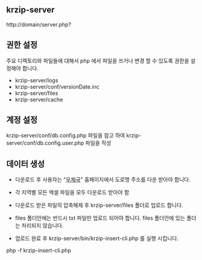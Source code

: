 ## krzip-server

http://domain/server.php?

## 권한 설정

주요 디렉토리와 파일들에 대해서 php 에서 파일을 쓰거나 변경 할 수 있도록 권한을 설정해야 합니다.

+ krzip-server/logs
+ krzip-server/conf/versionDate.inc
+ krzip-server/files
+ krzip-server/cache

## 계정 설정

krzip-server/conf/db.config.php 파일을 참고 하여 krzip-server/conf/db.config.user.php 파일을 작성


## 데이터 생성

+ 다운로드 후 사용자는 "[우체국](http://www.epost.go.kr/)" 홈페이지에서 도로명 주소를 다운 받아야 합니다.

- 각 지역별 모든 엑셀 파일을 모두 다운로드 받아야 함 

+ 다운로드 받은 파일의 압축해제 후 krzip-server/files 폴더로 업로드 합니다.

- files 폴더안에는 반드시 txt 파일만 업로드 되어야 합니다. files 폴더안에 있는 폴더는 처리되지 않습니다. 

+ 업로드 완료 후 krzip-server/bin/krzip-insert-cli.php 를 실행 시킵니다. 

php -f krzip-insert-cli.php


